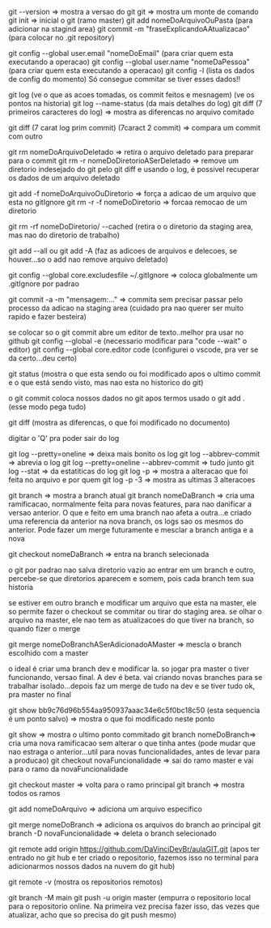git --version => mostra a versao do git
git => mostra um monte de comando
git init => inicial o git (ramo master)
git add nomeDoArquivoOuPasta (para adicionar na stagind area)
git commit -m "fraseExplicandoAAtualizacao" (para colocar no .git repository)

git config --global user.email "nomeDoEmail" (para criar quem esta executando a operacao)
git config --global user.name "nomeDaPessoa" (para criar quem esta executando a operacao)
git config -l (lista os dados de config do momento)
Só consegue commitar se tiver esses dados!!

git log (ve o que as acoes tomadas, os commit feitos e mesnagem) (ve os pontos na historia)
git log --name-status (da mais detalhes do log)
git diff (7 primeiros caracteres do log) => mostra as diferencas no arquivo comitado

git diff (7 carat log prim commit) (7caract 2 commit) => compara um commit com outro

git rm nomeDoArquivoDeletado => retira o arquivo deletado para preparar para o commit
git rm -r nomeDoDiretorioASerDeletado => remove um diretorio indesejado do git
pelo git diff e usando o log, é possivel recuperar os dados de um arquivo deletado

git add -f nomeDoArquivoOuDiretorio => força a adicao de um arquivo que esta no gitIgnore
git rm -r -f nomeDoDiretorio => forcaa remocao de um diretorio

git rm -rf nomeDoDiretorio/ --cached (retira o o diretorio da staging area, mas nao do diretorio de trabalho)

git add --all ou git add -A (faz as  adicoes de arquivos e delecoes, se houver...so o add nao remove arquivo deletado)

git config --global core.excludesfile ~/.gitIgnore => coloca globalmente um .gitIgnore por padrao

git commit -a -m "mensagem:..." => commita sem precisar passar pelo processo da adicao na staging area (cuidado pra nao querer ser muito rapido e fazer besteira)

se colocar so o git commit abre um editor de texto..melhor pra usar no github
git config --global -e (necessario modificar para "code --wait" o editor)
git config --global core.editor code (configurei o vscode, pra ver se da certo...deu certo)

git status (mostra o que esta sendo ou foi modificado apos o ultimo commit e o que está  sendo visto, mas nao esta no historico do git)

o git commit coloca nossos dados no git apos termos usado o git add . (esse modo pega tudo)

git diff (mostra as diferencas, o que foi modificado no documento)

digitar o 'Q' pra poder sair do log

git log --pretty=oneline => deixa mais bonito os log
git log --abbrev-commit => abrevia o log
git log --pretty=oneline --abbrev-commit => tudo junto
git log --stat => da estatiticas do log
git log -p => mostra a alteracao que foi feita no arquivo e por quem
git log -p -3 => mostra as ultimas 3 alteracoes

git branch => mostra a branch atual
git branch nomeDaBranch => cria uma ramificacao, normalmente feita para novas features, para nao danificar a versao anterior. O que e feito em uma branch nao afeta a outra...e criado uma referencia da anterior na nova branch, os logs sao os mesmos do anterior. Pode fazer um merge futuramente e mesclar a branch antiga e a nova

git checkout nomeDaBranch => entra na branch selecionada

o git por padrao nao salva diretorio vazio
ao entrar em um branch e outro,  percebe-se que diretorios aparecem e somem, pois cada branch tem sua historia

se estiver em outro branch e modificar um arquivo que esta na master, ele so permite fazer o checkout se commitar ou tirar do staging area. se olhar o arquivo na master, ele nao tem as atualizacoes do que tiver na branch, so quando fizer o merge

git merge nomeDoBranchASerAdicionadoAMaster => mescla o branch escolhido com a master

o ideal é criar uma branch dev e modificar la. so jogar pra master o tiver funcionando, versao final. A dev é beta.
vai criando novas branches para se trabalhar isolado...depois faz um merge de tudo na dev e se tiver tudo ok, pra master no final

git show bb9c76d96b554aa950937aaac34e6c5f0bc18c50 (esta sequencia é um ponto salvo) => mostra o que foi modificado neste ponto

git show => mostra o ultimo ponto commitado
git branch nomeDoBranch=> cria uma nova ramificacao sem alterar o  que tinha antes (pode mudar que nao estraga o anterior...util para novas funcionalidades, antes de levar para a producao)
git checkout novaFuncionalidade => sai do ramo master e vai para o ramo da novaFuncionalidade

git checkout master => volta para o ramo principal
git branch => mostra todos os ramos

git add nomeDoArquivo => adiciona um arquivo especifico

git merge nomeDoBranch => adiciona os arquivos do branch ao principal
git branch -D novaFuncionalidade => deleta o branch selecionado

git remote add origin https://github.com/DaVinciDevBr/aulaGIT.git  (apos ter entrado no git hub e ter criado o repositorio, fazemos isso no terminal para adicionarmos nossos dados na nuvem do git hub)

git remote -v (mostra os repositorios remotos)

git branch -M main
git push -u origin master (empurra o repositorio local para o repositorio online. Na primeira vez precisa fazer isso, das vezes que atualizar, acho que so precisa do git push mesmo)

